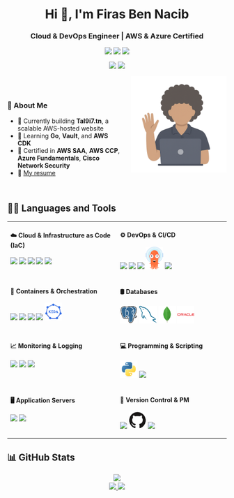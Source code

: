 <h1 align="center">Hi 👋, I'm Firas Ben Nacib</h1>
<h3 align="center">Cloud & DevOps Engineer | AWS & Azure Certified</h3>


<p align="center">
  <a href="https://firasbennacib.com" target="_blank"><img src="https://img.shields.io/badge/Portfolio-%23000000.svg?&style=for-the-badge" /></a>
  <a href="mailto:bennacibfiras@gmail.com" target="_blank"><img src="https://img.shields.io/badge/Gmail-%23D14836.svg?&style=for-the-badge&logo=gmail&logoColor=white" /></a>
  <a href="https://linkedin.com/in/firas-ben-nacib-27a858243" target="_blank"><img src="https://img.shields.io/badge/LinkedIn-%230077B5.svg?&style=for-the-badge&logo=linkedin&logoColor=white" /></a>
</p>

<p align="center">
  <img src="https://img.shields.io/badge/focus-Cloud/DevOps-brightgreen" />
  <img src="https://img.shields.io/badge/location-Tunisia-blue" />
</p>

<div align="left">
  <img src="./github-readme-image.png" align="right" width="220" alt="Cloud DevOps Visual" style="margin-left: 20px;" />

  <br><br> 
<h3>💫 About Me</h3>
  <ul>
    <li>🔭 Currently building <strong>Tal9i7.tn</strong>, a scalable AWS-hosted website</li>
    <li>🌱 Learning <strong>Go</strong>, <strong>Vault</strong>, and <strong>AWS CDK</strong></li>
    <li>📜 Certified in <strong>AWS SAA</strong>, <strong>AWS CCP</strong>, <strong>Azure Fundamentals</strong>, <strong>Cisco Network Security</strong></li>
    <li>📄 <a href="https://firasbennacib.com/files/Firas_Ben_Nacib_Resume.pdf" target="_blank">My resume</a></li>
  </ul>
</div>

<br clear="right" />



## 👨‍💻 Languages and Tools

<div align="center">

<table>
  <tr>
    <td valign="top" width="50%">
      <h4>☁️ Cloud & Infrastructure as Code (IaC)</h4>
      <p>
        <img src="https://www.vectorlogo.zone/logos/amazon_aws/amazon_aws-icon.svg" width="40" />
        <img src="https://www.vectorlogo.zone/logos/microsoft_azure/microsoft_azure-icon.svg" width="40" />
        <img src="https://avatars.githubusercontent.com/u/324574?s=200&v=4" width="40" />
        <img src="https://user-images.githubusercontent.com/31406378/108641411-f9374f00-7496-11eb-82a7-0fa2a9cc5f93.png" width="40" />
        <img src="https://www.svgrepo.com/show/305708/ansible.svg" width="40" />
      </p>
    </td>
    <td valign="top" width="50%">
      <h4>⚙️ DevOps & CI/CD</h4>
      <p>
        <img src="https://www.vectorlogo.zone/logos/jenkins/jenkins-icon.svg" width="40" />
        <img src="https://www.vectorlogo.zone/logos/gitlab/gitlab-icon.svg" width="40" />
        <img src="https://logo.svgcdn.com/l/github-actions.svg" width="40" />
        <img src="https://raw.githubusercontent.com/cncf/artwork/main/projects/argo/icon/color/argo-icon-color.svg" width="40" />
        <img src="https://cdn.worldvectorlogo.com/logos/sonarqube-1.svg" width="40" />
      </p>
    </td>
  </tr>

  <tr>
    <td valign="top">
      <h4>🐳 Containers & Orchestration</h4>
      <p>
        <img src="https://www.vectorlogo.zone/logos/docker/docker-icon.svg" width="40" />
        <img src="https://www.vectorlogo.zone/logos/kubernetes/kubernetes-icon.svg" width="40" />
        <img src="https://www.vectorlogo.zone/logos/openshift/openshift-icon.svg" width="40" />
        <img src="https://raw.githubusercontent.com/gilbarbara/logos/main/logos/helm.svg" width="40" />
        <img src="https://raw.githubusercontent.com/cncf/artwork/main/projects/keda/icon/color/keda-icon-color.svg" width="40" />
      </p>
    </td>
    <td valign="top">
      <h4>🛢️ Databases</h4>
      <p>
        <img src="https://raw.githubusercontent.com/devicons/devicon/master/icons/postgresql/postgresql-original.svg" width="40" />
        <img src="https://raw.githubusercontent.com/devicons/devicon/master/icons/mysql/mysql-original.svg" width="40" />
        <img src="https://raw.githubusercontent.com/devicons/devicon/master/icons/mongodb/mongodb-original.svg" width="40" />
        <img src="https://raw.githubusercontent.com/devicons/devicon/master/icons/oracle/oracle-original.svg" width="40" />
      </p>
    </td>
  </tr>

  <tr>
    <td valign="top">
      <h4>📈 Monitoring & Logging</h4>
      <p>
        <img src="https://www.vectorlogo.zone/logos/prometheusio/prometheusio-icon.svg" width="40" />
        <img src="https://www.vectorlogo.zone/logos/grafana/grafana-icon.svg" width="40" />
        <img src="https://www.vectorlogo.zone/logos/elastic/elastic-icon.svg" width="40" />
      </p>
    </td>
    <td valign="top">
      <h4>💻 Programming & Scripting</h4>
      <p>
        <img src="https://raw.githubusercontent.com/devicons/devicon/master/icons/python/python-original.svg" width="40" />
        <img src="https://www.vectorlogo.zone/logos/gnu_bash/gnu_bash-icon.svg" width="40" />
      </p>
    </td>
  </tr>

  <tr>
    <td valign="top">
      <h4>🖥️ Application Servers</h4>
      <p>
        <img src="https://www.vectorlogo.zone/logos/ibm/ibm-icon.svg" width="40" />
        <img src="https://www.vectorlogo.zone/logos/wildfly/wildfly-icon.svg" width="40" />
      </p>
    </td>
    <td valign="top">
      <h4>🔧 Version Control & PM</h4>
      <p>
        <img src="https://www.vectorlogo.zone/logos/git-scm/git-scm-icon.svg" width="40" />
        <img src="https://raw.githubusercontent.com/devicons/devicon/master/icons/github/github-original.svg" width="40" />
        <img src="https://www.vectorlogo.zone/logos/atlassian_jira/atlassian_jira-icon.svg" width="40" />
      </p>
    </td>
  </tr>
</table>

</div>



## 📊 GitHub Stats

<div align="center">
  <a href="https://github.com/firassBenNacib">
    <img height="200" src="https://github-readme-stats.vercel.app/api?username=firassBenNacib&show_icons=true&count_private=true&theme=react&hide=contribs" />
  </a>
  <br>
  <a href="https://github.com/firassBenNacib">
    <img height="180" src="https://github-readme-stats.vercel.app/api/top-langs?username=firassBenNacib&show_icons=true&count_private=true&langs_count=8&layout=compact&theme=react" />
    <img height="180" src="https://github-profile-summary-cards.vercel.app/api/cards/repos-per-language?username=firassBenNacib&theme=react" />
  </a>
</div>
